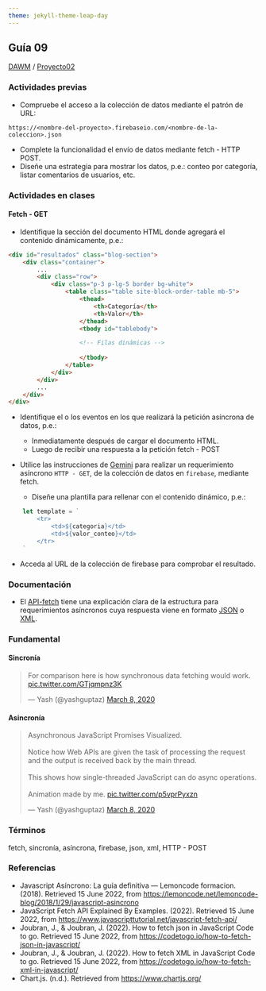 ```yaml
---
theme: jekyll-theme-leap-day
---
```


## Guía 09

[DAWM](/DAWM/) / [Proyecto02](/DAWM/proyectos/2024/proyecto02)

### Actividades previas

* Compruebe el acceso a la colección de datos mediante el patrón de URL:

```
https://<nombre-del-proyecto>.firebaseio.com/<nombre-de-la-coleccion>.json
```

* Complete la funcionalidad el envío de datos mediante fetch - HTTP POST.
* Diseñe una estrategia para mostrar los datos, p.e.: conteo por categoría, listar comentarios de usuarios, etc.

### Actividades en clases

#### Fetch - GET

* Identifique la sección del documento HTML donde agregará el contenido dinámicamente, p.e.:

```html
<div id="resultados" class="blog-section">
	<div class="container">
		...
		<div class="row">
			<div class="p-3 p-lg-5 border bg-white">
				<table class="table site-block-order-table mb-5">
					<thead>
						<th>Categoría</th>
						<th>Valor</th>
					</thead>
					<tbody id="tablebody">

					<!-- Filas dinámicas -->
					
					</tbody>
				</table>
			</div>
		</div>
		...
	</div>
</div>
```

* Identifique el o los eventos en los que realizará la petición asíncrona de datos, p.e.:

	+ Inmediatamente después de cargar el documento HTML.
	+ Luego de recibir una respuesta a la petición fetch - POST

* Utilice las instrucciones de [Gemini](gemini/guia09-gemini01.pdf) para realizar un requerimiento asíncrono `HTTP - GET`, de la colección de datos en `firebase`, mediante fetch.

	+ Diseñe una plantilla para rellenar con el contenido dinámico, p.e.:

```javascript
	let template = `
		<tr>
			<td>${categoria}</td>
			<td>${valor_conteo}</td>
		</tr>
	`
```

* Acceda al URL de la colección de firebase para comprobar el resultado.

### Documentación

* El [API-fetch](https://www.javascripttutorial.net/web-apis/javascript-fetch-api/) tiene una explicación clara de la estructura para requerimientos asíncronos cuya respuesta viene en formato [JSON](https://codetogo.io/how-to-fetch-json-in-javascript/) o [XML](https://codetogo.io/how-to-fetch-xml-in-javascript/).

### Fundamental

#### Sincronía

<blockquote class="twitter-tweet"><p lang="en" dir="ltr">For comparison here is how synchronous data fetching would work. <a href="https://t.co/GTjqmpnz3K">pic.twitter.com/GTjqmpnz3K</a></p>&mdash; Yash (@yashguptaz) <a href="https://twitter.com/yashguptaz/status/1236594518054469632?ref_src=twsrc%5Etfw">March 8, 2020</a></blockquote> <script async src="https://platform.twitter.com/widgets.js" charset="utf-8"></script>

#### Asincronía

<blockquote class="twitter-tweet"><p lang="en" dir="ltr">Asynchronous JavaScript Promises Visualized.<br><br>Notice how Web APIs are given the task of processing the request and the output is received back by the main thread.<br><br>This shows how single-threaded JavaScript can do async operations.<br><br>Animation made by me. <a href="https://t.co/p5vprPyxzn">pic.twitter.com/p5vprPyxzn</a></p>&mdash; Yash (@yashguptaz) <a href="https://twitter.com/yashguptaz/status/1236586576722812928?ref_src=twsrc%5Etfw">March 8, 2020</a></blockquote> <script async src="https://platform.twitter.com/widgets.js" charset="utf-8"></script>

### Términos

fetch, sincronía, asíncrona, firebase, json, xml, HTTP - POST

### Referencias

* Javascript Asíncrono: La guía definitiva — Lemoncode formacion. (2018). Retrieved 15 June 2022, from https://lemoncode.net/lemoncode-blog/2018/1/29/javascript-asincrono
* JavaScript Fetch API Explained By Examples. (2022). Retrieved 15 June 2022, from https://www.javascripttutorial.net/javascript-fetch-api/
* Joubran, J., & Joubran, J. (2022). How to fetch json in JavaScript Code to go. Retrieved 15 June 2022, from https://codetogo.io/how-to-fetch-json-in-javascript/
* Joubran, J., & Joubran, J. (2022). How to fetch XML in JavaScript Code to go. Retrieved 15 June 2022, from https://codetogo.io/how-to-fetch-xml-in-javascript/
* Chart.js. (n.d.). Retrieved from https://www.chartjs.org/